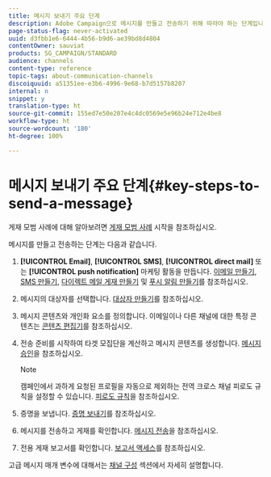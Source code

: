 ```yaml
---
title: 메시지 보내기 주요 단계
description: Adobe Campaign으로 메시지를 만들고 전송하기 위해 따라야 하는 단계입니다.
page-status-flag: never-activated
uuid: d3fbb1e6-6444-4b56-b9d6-ae39bd8d4804
contentOwner: sauviat
products: SG_CAMPAIGN/STANDARD
audience: channels
content-type: reference
topic-tags: about-communication-channels
discoiquuid: a51351ee-e3b6-4996-9e68-b7d5157b8207
internal: n
snippet: y
translation-type: ht
source-git-commit: 155ed7e50e207e4c4dc0569e5e96b24e712e4be8
workflow-type: ht
source-wordcount: '180'
ht-degree: 100%

---
```



# 메시지 보내기 주요 단계{#key-steps-to-send-a-message}

게재 모범 사례에 대해 알아보려면 [게재 모범 사례](https://helpx.adobe.com/kr/campaign/kb/delivery-best-practices.html) 시작을 참조하십시오.

메시지를 만들고 전송하는 단계는 다음과 같습니다.

1. **[!UICONTROL Email]**, **[!UICONTROL SMS]**, **[!UICONTROL direct mail]** 또는 **[!UICONTROL push notification]** 마케팅 활동을 만듭니다. [이메일 만들기](../../channels/using/creating-an-email.md), [SMS 만들기](../../channels/using/creating-an-sms-message.md), [다이렉트 메일 게재 만들기](../../channels/using/creating-the-direct-mail.md) 및 [푸시 알림 만들기](../../channels/using/preparing-and-sending-a-push-notification.md)를 참조하십시오.
1. 메시지의 대상자를 선택합니다. [대상자 만들기](../../audiences/using/creating-audiences.md)를 참조하십시오.
1. 메시지 콘텐츠와 개인화 요소를 정의합니다. 이메일이나 다른 채널에 대한 특정 콘텐츠는 [콘텐츠 편집기](../../designing/using/designing-content-in-adobe-campaign.md)를 참조하십시오.
1. 전송 준비를 시작하여 타겟 모집단을 계산하고 메시지 콘텐츠를 생성합니다. [메시지 승인](../../sending/using/preparing-the-send.md)을 참조하십시오.

   >[!NOTE]
   >
   >캠페인에서 과하게 요청된 프로필을 자동으로 제외하는 전역 크로스 채널 피로도 규칙을 설정할 수 있습니다. [피로도 규칙](../../sending/using/fatigue-rules.md)을 참조하십시오.

1. 증명을 보냅니다. [증명 보내기](../../sending/using/sending-proofs.md)를 참조하십시오.
1. 메시지를 전송하고 게재를 확인합니다. [메시지 전송](../../sending/using/confirming-the-send.md)을 참조하십시오.
1. 전용 게재 보고서를 확인합니다. [보고서 액세스](../../reporting/using/about-dynamic-reports.md)를 참조하십시오.

고급 메시지 매개 변수에 대해서는 [채널 구성](../../administration/using/about-channel-configuration.md) 섹션에서 자세히 설명합니다.
